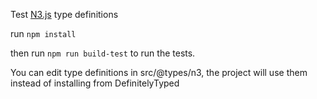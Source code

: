 Test [N3.js](https://github.com/rdfjs/N3.js) type definitions

run
``
npm install
``

then run ``npm run build-test`` to run the tests.

You can edit type definitions in src/@types/n3, the project will use them instead of installing from DefinitelyTyped
